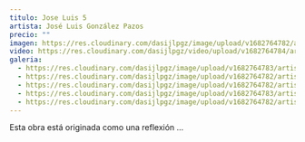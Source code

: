 ```yaml
---
titulo: Jose Luis 5
artista: José Luis González Pazos
precio: ""
imagen: https://res.cloudinary.com/dasijlpgz/image/upload/v1682764782/artistas/Jos%C3%A9%20Luis%20Gonz%C3%A1lez%20Pazos/Obra5/P1050615_2.jpg
video: https://res.cloudinary.com/dasijlpgz/video/upload/v1682764784/artistas/Jos%C3%A9%20Luis%20Gonz%C3%A1lez%20Pazos/Obra5/VE_Project_2.mp4
galeria:
  - https://res.cloudinary.com/dasijlpgz/image/upload/v1682764783/artistas/Jos%C3%A9%20Luis%20Gonz%C3%A1lez%20Pazos/Obra5/P1050617_2.jpg
  - https://res.cloudinary.com/dasijlpgz/image/upload/v1682764782/artistas/Jos%C3%A9%20Luis%20Gonz%C3%A1lez%20Pazos/Obra5/P1050615_2.jpg
  - https://res.cloudinary.com/dasijlpgz/image/upload/v1682764782/artistas/Jos%C3%A9%20Luis%20Gonz%C3%A1lez%20Pazos/Obra5/P1050616_2.jpg
  - https://res.cloudinary.com/dasijlpgz/image/upload/v1682764783/artistas/Jos%C3%A9%20Luis%20Gonz%C3%A1lez%20Pazos/Obra5/P1050623_2.jpg
  - https://res.cloudinary.com/dasijlpgz/image/upload/v1682764782/artistas/Jos%C3%A9%20Luis%20Gonz%C3%A1lez%20Pazos/Obra5/P1050619_2.jpg
---
```

E﻿sta obra está originada como una reflexión ...